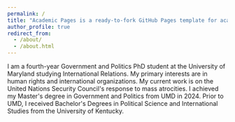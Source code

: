 ```yaml
---
permalink: /
title: "Academic Pages is a ready-to-fork GitHub Pages template for academic personal websites"
author_profile: true
redirect_from: 
  - /about/
  - /about.html
---
```


I am a fourth-year Government and Politics PhD student at the University of Maryland studying International Relations. My primary interests are in human rights and international organizations. My current work is on the United Nations Security Council's response to mass atrocities. I achieved my Master's degree in Government and Politics from UMD in 2024. Prior to UMD, I received Bachelor's Degrees in Political Science and International Studies from the University of Kentucky.
